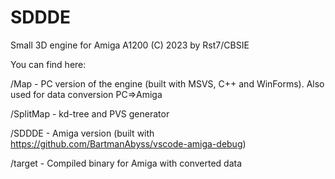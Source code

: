 # SDDDE
Small 3D engine for Amiga A1200
(C) 2023 by Rst7/CBSIE

You can find here:

/Map - PC version of the engine (built with MSVS, C++ and WinForms). Also used for data conversion PC=>Amiga

/SplitMap - kd-tree and PVS generator

/SDDDE - Amiga version (built with https://github.com/BartmanAbyss/vscode-amiga-debug)

/target - Compiled binary for Amiga with converted data
